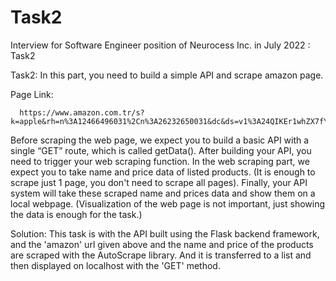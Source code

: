 # Task2
Interview for Software Engineer position of Neurocess Inc. in July 2022 : Task2

Task2: In this part, you need to build a simple API and scrape amazon page.

  Page Link:

      https://www.amazon.com.tr/s?k=apple&rh=n%3A12466496031%2Cn%3A26232650031&dc&ds=v1%3A24QIKEr1whZX7fY03aG1Rzroi24YQzoigI1WMNytis0&__mk_tr_TR=%C3%85M%C3%85%C5%BD%C3%95%C3%91&crid=9UPC9JZMBEZY&qid=1658327018&rnid=13818411031&sprefix=appl%2Caps%2C122&ref=sr_nr_n_4
      
Before scraping the web page, we expect you to build a basic API with a single “GET” route, which is called getData(). After building your API, you need to trigger your web scraping function. 
In the web scraping part, we expect you to take name and price data of listed products. (It is enough to scrape just 1 page, you don't need to scrape all pages).
Finally, your API system will take these scraped name and prices data and show them on a local webpage. (Visualization of the web page is not important, just showing the data is enough for the task.)

Solution: This task is with the API built using the Flask backend framework, and the 'amazon' url given above and the name and price of the products are scraped with the AutoScrape library. And it is transferred to a list and then displayed on localhost with the 'GET' method.

